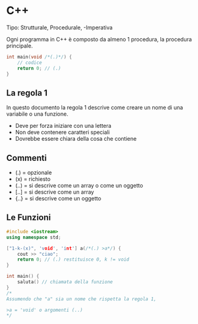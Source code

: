 # C++

Tipo: Strutturale, Procedurale, -Imperativa

Ogni programma in C++ è composto da almeno 1 procedura, la procedura principale.

```cpp
int main(void /*(.)*/) {
    // codice
    return 0; // (.)
}
```

## La regola 1
In questo documento la regola 1 descrive come creare un nome di una variabile o una funzione.

- Deve per forza iniziare con una lettera
- Non deve contenere caratteri speciali
- Dovrebbe essere chiara della cosa che contiene

## Commenti
- (.) = opzionale
- (x) = richiesto
- (..) = si descrive come un array o come un oggetto
- [..] = si descrive come un array
- {..} = si descrive come un oggetto

## Le Funzioni
```cpp
#include <iostream>
using namespace std;

["1-k-(x)", 'void', 'int'] a(/*(.) >a*/) {
    cout >> "ciao";
    return 0; // (.) restituisce 0, k != void
}

int main() {
    saluta() // chiamata della funzione
}
/*
Assumendo che "a" sia un nome che rispetta la regola 1,

>a = 'void' o argomenti (..)
*/
```

<!-- # ` {} [] -->